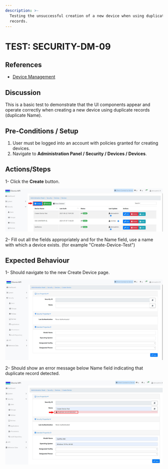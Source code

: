 ```yaml
---
description: >-
  Testing the unsuccessful creation of a new device when using duplicate
  records.
---
```


# TEST: SECURITY-DM-09

## References

* [Device Management](../../../../../../operations/system-administration/security-administration/device-management.md)

## Discussion

This is a basic test to demonstrate that the UI components appear and operate correctly when creating a new device using duplicate records (duplicate Name).



## **Pre-Conditions / Setup**

1. User must be logged into an account with policies granted for creating devices.
2. Navigate to **Administration Panel / Security / Devices / Devices**.

## Actions/Steps

1- Click the **Create** button.

![](<../../../../../../.gitbook/assets/1 (12).jpg>)

2- Fill out all the fields appropriately and for the Name field, use a name with which a device exists. (for example "Create-Device-Test")

## Expected Behaviour

1- Should navigate to the new Create Device page.

![](<../../../../../../.gitbook/assets/2 (6).jpg>)

2- Should show an error message below Name field indicating that duplicate record detected.

![](<../../../../../../.gitbook/assets/5 (3).jpg>)

